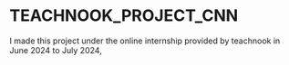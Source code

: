 # TEACHNOOK_PROJECT_CNN

I made this project under the online internship provided by teachnook in June 2024 to July 2024, 
